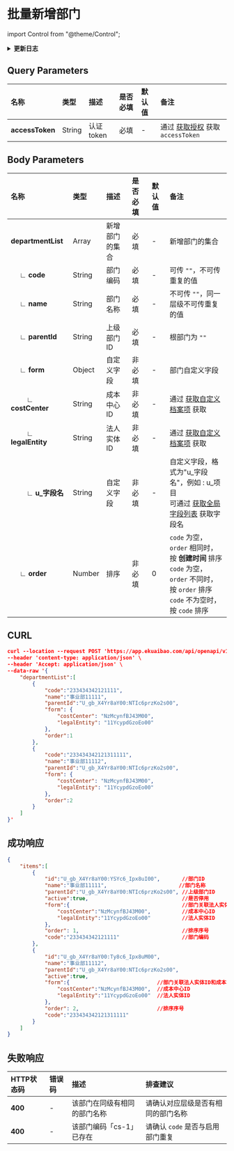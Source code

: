 # 批量新增部门

import Control from "@theme/Control";

<Control
method="POST"
url="/api/openapi/v1/departments/batch/create"
/>

<details>
  <summary><b>更新日志</b></summary>
  <div>

- [**1.14.0**](/updateLog/update-log#1140)
  - 🐞 新增了 `form` 参数，支持传入 **部门自定义字段**。
- [**1.6.0**](/updateLog/update-log#160) 
  - 🐞 **成功响应** 中增加 `order`（排序序号）参数。
- [**0.7.125**](/updateLog/update-log#07125) 
  - 🆕 新增了本接口。

</div>
</details>

## Query Parameters

| 名称 | 类型 | 描述 | 是否必填 | 默认值 | 备注 |
| :--- | :--- | :--- | :--- |:--- | :--- |
| **accessToken** | String | 认证token	| 必填 | - | 通过 [获取授权](/docs/open-api/getting-started/auth) 获取 `accessToken` |

## Body Parameters

| 名称 | 类型 | 描述 | 是否必填 | 默认值 | 备注 |
| :--- | :--- | :--- | :--- |:--- | :--- |
| **departmentList**            | Array     | 新增部门的集合 | 必填  | - | 新增部门的集合 |
| **&emsp; ∟ code**       | String    | 部门编码      | 必填  | - | 可传 `""`，不可传重复的值 |
| **&emsp; ∟ name**       | String    | 部门名称      | 必填  | - | 不可传 `""`，同一层级不可传重复的值 |
| **&emsp; ∟ parentId**   | String    | 上级部门ID    | 必填  | - | 根部门为 `""` |
| **&emsp; ∟ form**                 | Object  | 自定义字段	    | 非必填  | - | 部门自定义字段 |
| **&emsp;&emsp; ∟ costCenter**  | String  | 成本中心ID   | 非必填  | - | 通过 [获取自定义档案项](/docs/open-api/dimensions/get-dimension-items) 获取 |
| **&emsp;&emsp; ∟ legalEntity** | String  | 法人实体ID   | 非必填  | - | 通过 [获取自定义档案项](/docs/open-api/dimensions/get-dimension-items) 获取 |
| **&emsp;&emsp; ∟ u_字段名**     | String  | 自定义字段	   | 非必填  | - | 自定义字段，格式为"u\_字段名"，例如 : u\_项目<br/>可通过 [获取全局字段列表](/docs/open-api/forms/get-customs-param) 获取字段名 |
| **&emsp; ∟ order**      | Number    | 排序         | 非必填 | 0 | `code` 为空，`order` 相同时，按 **创建时间** 排序<br/>`code` 为空，`order` 不同时，按 `order` 排序<br/>`code` 不为空时，按 `code` 排序 |

## CURL
```json
curl --location --request POST 'https://app.ekuaibao.com/api/openapi/v1/departments/batch/create?accessToken=rv0bwKeAks4Y00' \
--header 'content-type: application/json' \
--header 'Accept: application/json' \
--data-raw '{
    "departmentList":[
        {
            "code":"233434342121111",
            "name":"事业部11111",
            "parentId":"U_gb_X4Yr8aY00:NTIc6przKo2s00",
            "form": {
                "costCenter": "NzMcynfBJ43M00",
                "legalEntity": "11YcypdGzoEo00"
            },
            "order":1
        },
        {
            "code":"233434342121311111",
            "name":"事业部11112",
            "parentId":"U_gb_X4Yr8aY00:NTIc6przKo2s00",
            "form": {
                "costCenter": "NzMcynfBJ43M00",
                "legalEntity": "11YcypdGzoEo00"
            },
            "order":2
        }
    ]
}'
```

## 成功响应
```json
{
    "items":[
        {
            "id":"U_gb_X4Yr8aY00:YSYc6_Ipx8uI00",       //部门ID
            "name":"事业部11111",                       //部门名称
            "parentId":"U_gb_X4Yr8aY00:NTIc6przKo2s00", //上级部门ID
            "active":true,                              //是否停用
            "form":{                                    //部门关联法人实体ID和成本中心ID以及自定义字段
                "costCenter":"NzMcynfBJ43M00",          //成本中心ID
                "legalEntity":"11YcypdGzoEo00"          //法人实体ID
            },
            "order": 1,                                 //排序序号
            "code":"233434342121111"                    //部门编码
        },
        {
            "id":"U_gb_X4Yr8aY00:Ty8c6_Ipx8uM00",
            "name":"事业部11112",
            "parentId":"U_gb_X4Yr8aY00:NTIc6przKo2s00",
            "active":true,
            "form":{                            //部门关联法人实体ID和成本中心ID以及自定义字段
                "costCenter":"NzMcynfBJ43M00",  //成本中心ID
                "legalEntity":"11YcypdGzoEo00"  //法人实体ID
            },
            "order": 2,                         //排序序号
            "code":"233434342121311111"
        }
    ]
}
```

## 失败响应

| HTTP状态码 | 错误码 | 描述 | 排查建议 |
| :--- | :--- | :--- | :--- |
| **400** | - | 该部门在同级有相同的部门名称 | 请确认对应层级是否有相同的部门名称 | 
| **400** | - | 该部门编码「cs-1」已存在   | 请确认 `code` 是否与启用部门重复 | 
